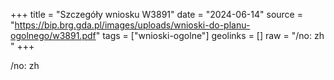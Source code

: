 +++
title = "Szczegóły wniosku W3891"
date = "2024-06-14"
source = "https://bip.brg.gda.pl/images/uploads/wnioski-do-planu-ogolnego/w3891.pdf"
tags = ["wnioski-ogolne"]
geolinks = []
raw = "/no: zh   "
+++

/no: zh 
 


